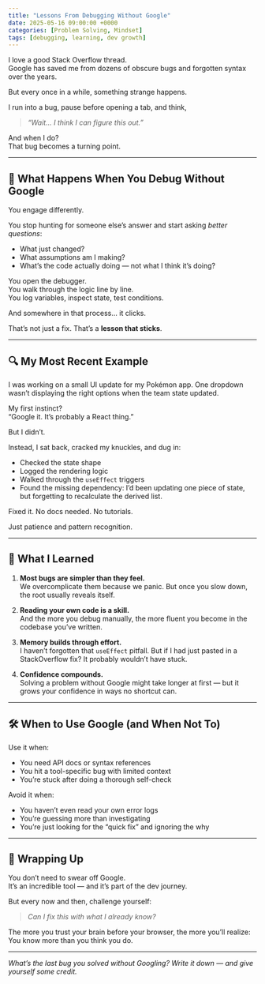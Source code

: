 ```yaml
---
title: "Lessons From Debugging Without Google"
date: 2025-05-16 09:00:00 +0000
categories: [Problem Solving, Mindset]
tags: [debugging, learning, dev growth]
---
```


I love a good Stack Overflow thread.  
Google has saved me from dozens of obscure bugs and forgotten syntax over the years.

But every once in a while, something strange happens.

I run into a bug, pause before opening a tab, and think,  
> *“Wait... I think I can figure this out.”*

And when I do?  
That bug becomes a turning point.

---

## 🧠 What Happens When You Debug Without Google

You engage differently.

You stop hunting for someone else’s answer and start asking *better questions*:

- What just changed?
- What assumptions am I making?
- What’s the code actually doing — not what I think it’s doing?

You open the debugger.  
You walk through the logic line by line.  
You log variables, inspect state, test conditions.

And somewhere in that process… it clicks.

That’s not just a fix. That’s a **lesson that sticks**.

---

## 🔍 My Most Recent Example

I was working on a small UI update for my Pokémon app. One dropdown wasn’t displaying the right options when the team state updated.

My first instinct?  
“Google it. It’s probably a React thing.”

But I didn’t.

Instead, I sat back, cracked my knuckles, and dug in:

- Checked the state shape
- Logged the rendering logic
- Walked through the `useEffect` triggers
- Found the missing dependency: I’d been updating one piece of state, but forgetting to recalculate the derived list.

Fixed it. No docs needed. No tutorials.

Just patience and pattern recognition.

---

## 🧠 What I Learned

1. **Most bugs are simpler than they feel.**  
   We overcomplicate them because we panic. But once you slow down, the root usually reveals itself.

2. **Reading your own code is a skill.**  
   And the more you debug manually, the more fluent you become in the codebase you’ve written.

3. **Memory builds through effort.**  
   I haven’t forgotten that `useEffect` pitfall. But if I had just pasted in a StackOverflow fix? It probably wouldn’t have stuck.

4. **Confidence compounds.**  
   Solving a problem without Google might take longer at first — but it grows your confidence in ways no shortcut can.

---

## 🛠 When to Use Google (and When Not To)

Use it when:

- You need API docs or syntax references
- You hit a tool-specific bug with limited context
- You’re stuck after doing a thorough self-check

Avoid it when:

- You haven’t even read your own error logs
- You’re guessing more than investigating
- You’re just looking for the “quick fix” and ignoring the why

---

## 🧵 Wrapping Up

You don’t need to swear off Google.  
It’s an incredible tool — and it’s part of the dev journey.

But every now and then, challenge yourself:  
> *Can I fix this with what I already know?*

The more you trust your brain before your browser, the more you’ll realize:  
You know more than you think you do.

---

*What’s the last bug you solved without Googling? Write it down — and give yourself some credit.*
